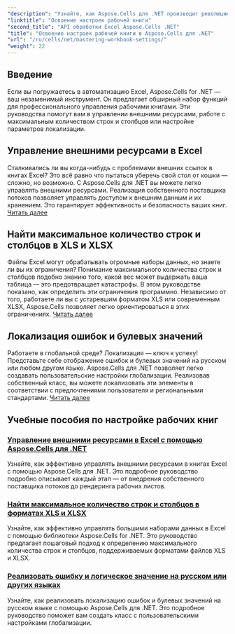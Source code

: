 ```yaml
---
"description": "Узнайте, как Aspose.Cells для .NET производит революцию в управлении Excel. В обучающих материалах подробно рассматриваются локализация, управление наборами данных, внешние ресурсы и настройки рабочих книг."
"linktitle": "Освоение настроек рабочей книги"
"second_title": "API обработки Excel Aspose.Cells .NET"
"title": "Освоение настроек рабочей книги в Aspose.Cells для .NET"
"url": "/ru/cells/net/mastering-workbook-settings/"
"weight": 22
---
```


## Введение

Если вы погружаетесь в автоматизацию Excel, Aspose.Cells for .NET — ваш незаменимый инструмент. Он предлагает обширный набор функций для профессионального управления рабочими книгами. Эти руководства помогут вам в управлении внешними ресурсами, работе с максимальным количеством строк и столбцов или настройке параметров локализации.

## Управление внешними ресурсами в Excel

Сталкивались ли вы когда-нибудь с проблемами внешних ссылок в книгах Excel? Это всё равно что пытаться уберечь свой стол от кошки — сложно, но возможно. С Aspose.Cells для .NET вы можете легко управлять внешними ресурсами. Реализация собственного поставщика потоков позволяет управлять доступом к внешним данным и их хранением. Это гарантирует эффективность и безопасность ваших книг. [Читать далее](./manage-external-resources-in-excel/)

## Найти максимальное количество строк и столбцов в XLS и XLSX

Файлы Excel могут обрабатывать огромные наборы данных, но знаете ли вы их ограничения? Понимание максимального количества строк и столбцов подобно знанию того, какой вес может выдержать ваша таблица — это предотвращает катастрофы. В этом руководстве показано, как определить эти ограничения программно. Независимо от того, работаете ли вы с устаревшим форматом XLS или современным XLSX, Aspose.Cells позволяет легко ориентироваться в этих ограничениях. [Читать далее](./find-maximum-rows-and-columns/)

## Локализация ошибок и булевых значений

Работаете в глобальной среде? Локализация — ключ к успеху! Представьте себе отображение ошибок и булевых значений на русском или любом другом языке. Aspose.Cells для .NET позволяет легко создавать пользовательские настройки глобализации. Реализовав собственный класс, вы можете локализовать эти элементы в соответствии с предпочтениями пользователя и региональными стандартами. [Читать далее](./implement-error-and-boolean-value-in-russian-languages/)

## Учебные пособия по настройке рабочих книг
### [Управление внешними ресурсами в Excel с помощью Aspose.Cells для .NET](./manage-external-resources-in-excel/)
Узнайте, как эффективно управлять внешними ресурсами в книгах Excel с помощью Aspose.Cells для .NET. Это подробное руководство подробно описывает каждый этап — от внедрения собственного поставщика потоков до рендеринга рабочих листов.
### [Найти максимальное количество строк и столбцов в форматах XLS и XLSX](./find-maximum-rows-and-columns/)
Узнайте, как эффективно управлять большими наборами данных в Excel с помощью библиотеки Aspose.Cells for .NET. Это руководство предлагает пошаговый подход к определению максимального количества строк и столбцов, поддерживаемых форматами файлов XLS и XLSX.
### [Реализовать ошибку и логическое значение на русском или других языках](./implement-error-and-boolean-value-in-russian-languages/)
Узнайте, как реализовать локализацию ошибок и булевых значений на русском языке с помощью Aspose.Cells для .NET. Это подробное руководство поможет вам создать класс с пользовательскими настройками глобализации.